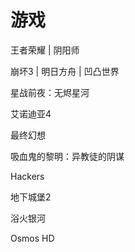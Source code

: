 # 游戏

王者荣耀 \| 阴阳师

崩坏3 \| 明日方舟 \| 凹凸世界

星战前夜：无烬星河

艾诺迪亚4

最终幻想

吸血鬼的黎明：异教徒的阴谋

Hackers

地下城堡2

浴火银河

Osmos HD

